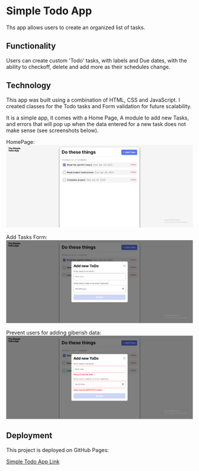# Simple Todo App

Ths app allows users to create an organized list of tasks.

## Functionality

Users can create custom 'Todo' tasks, with labels and Due dates, with the ability to checkoff, delete and add more as their schedules change.

## Technology

This app was built using a combination of HTML, CSS and JavaScript. I created classes for the Todo tasks and Form validation for future scalability.

It is a simple app, it comes with a Home Page, A module to add new Tasks, and errors that will pop up when the data entered for a new task does not make sense (see screenshots below).

HomePage:
![homePage](./images/home-page.png)

Add Tasks Form:
![addTasksForm](./images/add-form-page.png)

Prevent users for adding giberish data:
![errorPopups](./images/errors.png)

## Deployment

This project is deployed on GitHub Pages:

[Simple Todo App Link](https://voidsky02.github.io/se_project_todo-app/)
